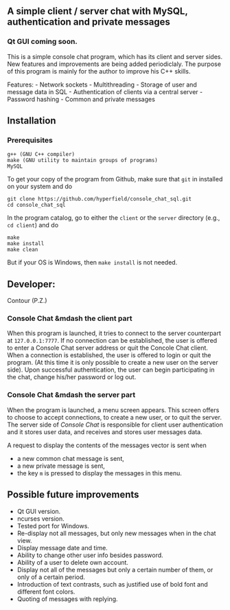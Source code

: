 ## A simple client / server chat with MySQL, authentication and private messages

### Qt GUI coming soon.

This is a simple console chat program, which has its client and server sides. New features and improvements are being added periodiclaly. The purpose of this program is mainly for the author to improve his C++ skills.

Features:
    - Network sockets
    - Multithreading
    - Storage of user and message data in SQL
    - Authentication of clients via a central server
    - Password hashing
    - Common and private messages

## Installation
### Prerequisites

    g++ (GNU C++ compiler)
    make (GNU utility to maintain groups of programs)
    MySQL

To get your copy of the program from Github, make sure that `git` in installed on your system and do

    git clone https://github.com/hyperfield/console_chat_sql.git
    cd console_chat_sql

In the program catalog, go to either the `client` or the `server` directory (e.g., `cd client`) and do

    make
    make install
    make clean

But if your OS is Windows, then `make install` is not needed.

## Developer:

Contour (P.Z.)


### Console Chat &mdash the client part

When this program is launched, it tries to connect to the server counterpart at `127.0.0.1:7777`. If no connection can be established, the user is offered to enter a Console Chat server address or quit the Concole Chat client. When a connection is established, the user is offered to login or quit the program. (At this time it is only possible to create a new user on the server side). Upon successful authentication, the user can begin participating in the chat, change his/her password or log out.

### Console Chat &mdash the server part

When the program is launched, a menu screen appears. This screen offers to choose to accept connections, to create a new user, or to quit the server. The server side of *Console Chat* is responsible for client user authentication and it stores user data, and receives and stores user messages data.

A request to display the contents of the messages vector is sent when
- a new common chat message is sent,
- a new private message is sent,
- the key `m` is pressed to display the messages in this menu.

## Possible future improvements

- Qt GUI version.
- ncurses version.
- Tested port for Windows.
- Re-display not all messages, but only new messages when in the chat view.
- Display message date and time.
- Ability to change other user info besides password.
- Ability of a user to delete own account.
- Display not all of the messages but only a certain number of them, or only of a certain period.
- Introduction of text contrasts, such as justified use of bold font and different font colors.
- Quoting of messages with replying.
